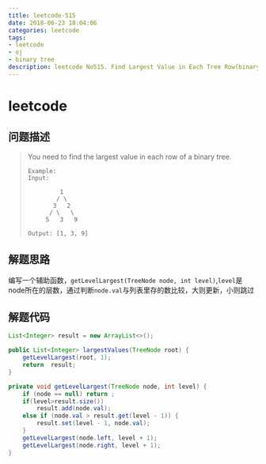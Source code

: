 ```yaml
---
title: leetcode-515
date: 2018-06-23 18:04:06
categories: leetcode
tags:
- leetcode
- oj
- binary tree
description: leetcode No515. Find Largest Value in Each Tree Row(binary tree)
---
```

# leetcode

## 问题描述

>You need to find the largest value in each row of a binary tree.
>```text
>Example:
>Input:
>
>          1
>         / \
>        3   2
>       / \   \  
>      5   3   9 
>
>Output: [1, 3, 9]

## 解题思路

编写一个辅助函数，`getLevelLargest(TreeNode node, int level)`,`level`是node所在的层数，通过判断`node.val`与列表里存的数比较，大则更新，小则跳过

## 解题代码

```java
List<Integer> result = new ArrayList<>();

public List<Integer> largestValues(TreeNode root) {
    getLevelLargest(root, 1);
    return  result;
}

private void getLevelLargest(TreeNode node, int level) {
    if (node == null) return ;
    if(level>result.size())
        result.add(node.val);
    else if (node.val > result.get(level - 1)) {
        result.set(level - 1, node.val);
    }
    getLevelLargest(node.left, level + 1);
    getLevelLargest(node.right, level + 1);
}
```